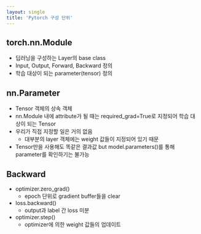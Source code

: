 ```yaml
---
layout: single
title: 'Pytorch 구성 단위'
---
```

## torch.nn.Module
- 딥러닝을 구성하는 Layer의 base class
- Input, Output, Forward, Backward 정의
- 학습 대상이 되는 parameter(tensor) 정의
## nn.Parameter
- Tensor 객체의 상속 객체
- nn.Module 내에 attribute가 될 때는 required_grad=True로 지정되어 학습 대상이 되는 Tensor
- 우리가 직접 지정할 일은 거의 없음  
	- 대부분의 layer 객체에는 weight 값들이 지정되어 있기 때문
- Tensor만을 사용해도 똑같은 결과값 but model.parameters()를 통해 parameter를 확인하기는 불가능

## Backward
- optimizer.zero_grad()
	- epoch 단위로 gradient buffer들을 clear
- loss.backward()
	- output과 label 간 loss 미분
- optimizer.step()
	- optimizer에 의한 weight 값들의 업데이트